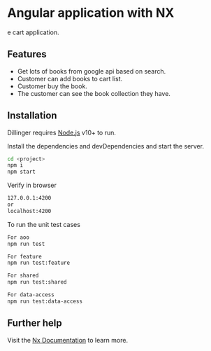 # Angular application with NX

e cart application.

## Features

- Get lots of books from google api based on search.
- Customer can add books to cart list.
- Customer buy the book.
- The customer can see the book collection they have.

## Installation

Dillinger requires [Node.js](https://nodejs.org/) v10+ to run.

Install the dependencies and devDependencies and start the server.

```sh
cd <project>
npm i
npm start
```

Verify in browser

```sh
127.0.0.1:4200
or
localhost:4200
```

To run the unit test cases

```sh
For aoo
npm run test

For feature
npm run test:feature

For shared
npm run test:shared

For data-access
npm run test:data-access
```

## Further help

Visit the [Nx Documentation](https://nx.dev/angular) to learn more.
